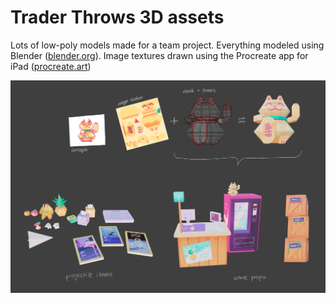 # Trader Throws 3D assets
Lots of low-poly models made for a team project. Everything modeled using Blender ([blender.org](https://www.blender.org/)). Image textures drawn using the Procreate app for iPad ([procreate.art](https://procreate.art/))

![Preview](preview.png)
